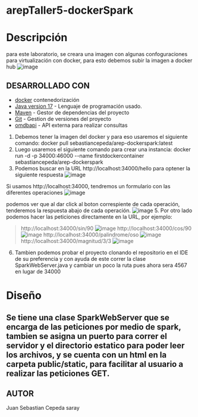 # arepTaller5-dockerSpark

# Descripción 
para este laboratorio, se creara una imagen con algunas confoguraciones para virtualización con docker, para esto debemos subir la imagen a docker hub
![image](https://github.com/Sebasian-Cepeda/arepTaller5-dockerSpark/assets/89321404/ad01f6f6-1a46-4859-88c8-fb0de28379b6)

## DESARROLLADO CON
* [docker](https://www.docker.com/products/docker-desktop/) contenedorización 
* [Java version 17](https://www.oracle.com/co/java/technologies/downloads/) - Lenguaje de programación usado.
* [Maven](https://maven.apache.org/download.cgi) - Gestor de dependencias del proyecto
* [Git](https://git-scm.com/downloads) - Gestion de versiones del proyecto
* [omdbapi](https://www.omdbapi.com) - API externa para realizar consultas

1. Debemos tener la imagen del docker y para eso usaremos el siguiente comando: docker pull sebastiancepeda/arep-dockerspark:latest
2. Luego usaremos el siguiente comando para crear una instancia: docker run -d -p 34000:46000 --name firstdockercontainer sebastiancepeda/arep-dockerspark
3. Podemos buscar en la URL http://localhost:34000/hello para optener la siguiente respuesta
   ![image](https://github.com/Sebasian-Cepeda/arepTaller5-dockerSpark/assets/89321404/b55ee9bc-1ca7-4f05-859c-35648d5c7005)

Si usamos http://localhost:34000, tendremos un formulario con las diferentes operaciones
  ![image](https://github.com/Sebasian-Cepeda/arepTaller5-dockerSpark/assets/89321404/e9a1083a-1ea3-48d8-b249-9e2d3cacb293)

podemos ver que al dar click al boton correspiente de cada operación, tenderemos la respuesta abajo de cada operación.
![image](https://github.com/Sebasian-Cepeda/arepTaller5-dockerSpark/assets/89321404/b4723569-6c85-4c14-a922-dba0788f0f49)
5. Por otro lado podemos hacer las peticiones directamente en la URL, por ejemplo: 
>
>http://localhost:34000/sin/90
>![image](https://github.com/Sebasian-Cepeda/arepTaller5-dockerSpark/assets/89321404/a8fa52cd-b7a9-4109-8016-ee86c99b9291)
>http://localhost:34000/cos/90
>![image](https://github.com/Sebasian-Cepeda/arepTaller5-dockerSpark/assets/89321404/f3b5f3f9-b5dd-4594-8fee-4e720492bbc3)
>http://localhost:34000/palindrome/oso
>![image](https://github.com/Sebasian-Cepeda/arepTaller5-dockerSpark/assets/89321404/54c87d03-66e3-486b-9abc-580f190ce267)
>http://localhost:34000/magnitud/3/3
>![image](https://github.com/Sebasian-Cepeda/arepTaller5-dockerSpark/assets/89321404/c2ed8d62-83ab-41cb-b606-5efb9d02b0fd)
6. Tambien podemos probar el proyecto clonando el repositorio en el IDE de su preferencia y con ayuda de este correr la clase SparkWebServer.java y cambiar un poco la ruta pues ahora sera 4567 en lugar de 34000

# Diseño
Se tiene una clase SparkWebServer que se encarga de las peticiones por medio de spark, tambien se asigna un puerto para correr el servidor y el directorio estatico para poder leer los archivos, y se cuenta con un html en la carpeta public/static, para facilitar al usuario a realizar las peticiones GET.
---
## AUTOR
Juan Sebastian Cepeda saray
